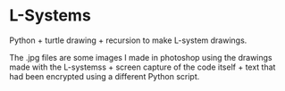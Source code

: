 # L-Systems
Python + turtle drawing + recursion to make L-system drawings.

The .jpg files are some images I made in photoshop using the drawings made with the L-systemss + screen capture of the code itself + text that had been encrypted using a different Python script.
